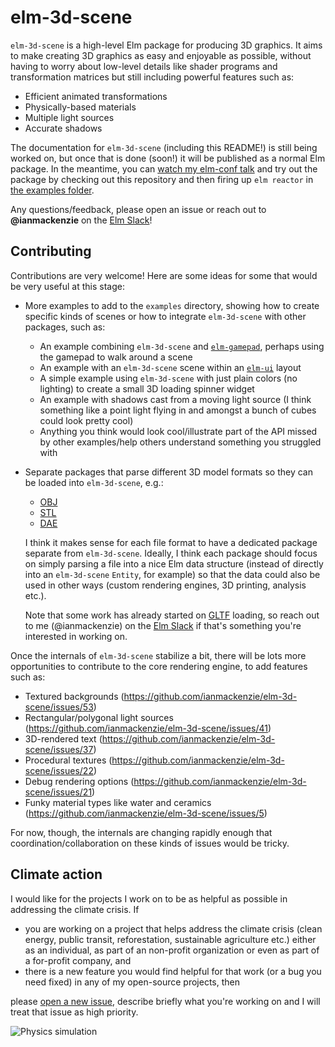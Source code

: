 # elm-3d-scene

`elm-3d-scene` is a high-level Elm package for producing 3D graphics. It aims to
make creating 3D graphics as easy and enjoyable as possible, without having to
worry about low-level details like shader programs and transformation matrices
but still including powerful features such as:

- Efficient animated transformations
- Physically-based materials
- Multiple light sources
- Accurate shadows

The documentation for `elm-3d-scene` (including this README!) is still being
worked on, but once that is done (soon!) it will be published as a normal Elm
package. In the meantime, you can [watch my elm-conf talk](https://www.youtube.com/watch?v=Htqc64s5qYU)
and try out the package by checking out this repository and then firing up `elm
reactor` in [the examples folder](https://github.com/ianmackenzie/elm-3d-scene/tree/master/examples).

Any questions/feedback, please open an issue or reach out to **@ianmackenzie**
on the [Elm Slack](https://elmlang.herokuapp.com)!

## Contributing

Contributions are very welcome! Here are some ideas for some that would be very
useful at this stage:

- More examples to add to the `examples` directory, showing how to create
  specific kinds of scenes or how to integrate `elm-3d-scene` with other
  packages, such as:
  - An example combining `elm-3d-scene` and [`elm-gamepad`](https://package.elm-lang.org/packages/xarvh/elm-gamepad/latest/),
    perhaps using the gamepad to walk around a scene
  - An example with an `elm-3d-scene` scene within an [`elm-ui`](https://package.elm-lang.org/packages/mdgriffith/elm-ui/latest/)
    layout
  - A simple example using `elm-3d-scene` with just plain colors (no lighting)
    to create a small 3D loading spinner widget
  - An example with shadows cast from a moving light source (I think something
    like a point light flying in and amongst a bunch of cubes could look pretty
    cool)
  - Anything you think would look cool/illustrate part of the API missed by
    other examples/help others understand something you struggled with
- Separate packages that parse different 3D model formats so they can be loaded
  into `elm-3d-scene`, e.g.:
  - [OBJ](https://en.wikipedia.org/wiki/Wavefront_.obj_file)
  - [STL](https://en.wikipedia.org/wiki/STL_(file_format))
  - [DAE](https://en.wikipedia.org/wiki/COLLADA)

  I think it makes sense for each file format to have a dedicated package 
  separate from `elm-3d-scene`. Ideally, I think each package should focus on
  simply parsing a file into a nice Elm data structure (instead of directly into
  an `elm-3d-scene` `Entity`, for example) so that the data could also be used
  in other ways (custom rendering engines, 3D printing, analysis etc.).
  
  Note that some work has already started on [GLTF](https://en.wikipedia.org/wiki/GlTF)
  loading, so reach out to me (@ianmackenzie) on the [Elm Slack](http://elmlang.herokuapp.com/)
  if that's something you're interested in working on.

Once the internals of `elm-3d-scene` stabilize a bit, there will be lots more
opportunities to contribute to the core rendering engine, to add features such
as:

- Textured backgrounds (https://github.com/ianmackenzie/elm-3d-scene/issues/53)
- Rectangular/polygonal light sources (https://github.com/ianmackenzie/elm-3d-scene/issues/41)
- 3D-rendered text (https://github.com/ianmackenzie/elm-3d-scene/issues/37)
- Procedural textures (https://github.com/ianmackenzie/elm-3d-scene/issues/22)
- Debug rendering options (https://github.com/ianmackenzie/elm-3d-scene/issues/21)
- Funky material types like water and ceramics (https://github.com/ianmackenzie/elm-3d-scene/issues/5)

For now, though, the internals are changing rapidly enough that
coordination/collaboration on these kinds of issues would be tricky.

## Climate action

I would like for the projects I work on to be as helpful as possible in
addressing the climate crisis. If

- you are working on a project that helps address the climate crisis (clean
  energy, public transit, reforestation, sustainable agriculture etc.) either as
  an individual, as part of an non-profit organization or even as part of a
  for-profit company, and
- there is a new feature you would find helpful for that work (or a bug you need
  fixed) in any of my open-source projects, then

please [open a new issue](https://github.com/ianmackenzie/elm-3d-scene/issues),
describe briefly what you're working on and I will treat that issue as high
priority.

![Physics simulation](https://ianmackenzie.github.io/elm-3d-scene/images/1.0.0/physics-background.png)

